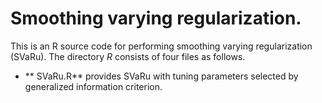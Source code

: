 # Smoothing varying regularization.
This is an R source code for performing smoothing varying regularization (SVaRu). The directory *R* consists of four files as follows.
- ** SVaRu.R** provides SVaRu with tuning parameters selected by generalized information criterion. 
